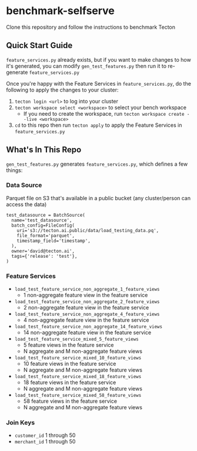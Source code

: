 # benchmark-selfserve
Clone this repository and follow the instructions to benchmark Tecton

## Quick Start Guide
`feature_services.py` already exists, but if you want to make changes to how it's generated,
you can modify `gen_test_features.py` then run it to re-generate `feature_services.py`

Once you're happy with the Feature Services in `feature_services.py`, do the following
to apply the changes to your cluster:
1. `tecton login <url>` to log into your cluster
2. `tecton workspace select <workspace>` to select your bench workspace
    - If you need to create the workspace, run `tecton workspace create --live <workspace>`
3. `cd` to this repo then run `tecton apply` to apply the Feature Services in `feature_services.py`

## What's In This Repo
`gen_test_features.py` generates `feature_services.py`, which defines a few things:

### Data Source
Parquet file on S3 that's available in a public bucket (any cluster/person can access the data)
```
test_datasource = BatchSource(
  name='test_datasource',
  batch_config=FileConfig(
    uri='s3://tecton.ai.public/data/load_testing_data.pq',
    file_format='parquet',
    timestamp_field='timestamp',
  ),
  owner='david@tecton.ai',
  tags={'release': 'test'},
)
```

### Feature Services
- `load_test_feature_service_non_aggregate_1_feature_views`
    - 1 non-aggregate feature view in the feature service
- `load_test_feature_service_non_aggregate_2_feature_views`
    - 2 non-aggregate feature view in the feature service
- `load_test_feature_service_non_aggregate_4_feature_views`
    - 4 non-aggregate feature view in the feature service
- `load_test_feature_service_non_aggregate_14_feature_views`
    - 14 non-aggregate feature view in the feature service
- `load_test_feature_service_mixed_5_feature_views`
    - 5 feature views in the feature service
    - N aggregate and M non-aggregate feature views
- `load_test_feature_service_mixed_10_feature_views`
    - 10 feature views in the feature service
    - N aggregate and M non-aggregate feature views
- `load_test_feature_service_mixed_18_feature_views`
    - 18 feature views in the feature service
    - N aggregate and M non-aggregate feature views
- `load_test_feature_service_mixed_58_feature_views`
    - 58 feature views in the feature service
    - N aggregate and M non-aggregate feature views

### Join Keys
* `customer_id` 1 through 50
* `merchant_id` 1 through 50
